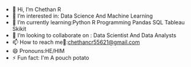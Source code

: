 - 👋 Hi, I’m Chethan R
- 👀 I’m interested in: Data Science And Machine Learning 
- 🌱 I’m currently learning:Python R Programming Pandas SQL Tableau Skikit 
- 💞️ I’m looking to collaborate on : Data Scientist And Data Analysts
- 📫 How to reach me📧:chethancr55621@gmail.com
- 😄 Pronouns:HE/HIM
- ⚡ Fun fact: I'm A pouch potato


<!---
chethancr13/chethancr13 is a ✨ special ✨ repository because its `README.md` (this file) appears on your GitHub profile.
You can click the Preview link to take a look at your changes.
--->
